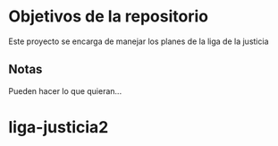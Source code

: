 # Objetivos de la repositorio

Este proyecto se encarga de manejar los planes de la liga de la justicia


## Notas
Pueden hacer lo que quieran...
# liga-justicia2
